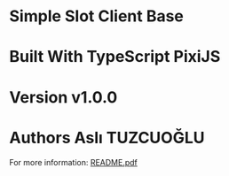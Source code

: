 #  Simple Slot Client Base

#  Built With TypeScript PixiJS 

#  Version v1.0.0

# Authors Aslı TUZCUOĞLU


For more information: 
[README.pdf](https://github.com/ParanoidAandroid42/DemoTask/files/4775405/Demo.Task.1.pdf)